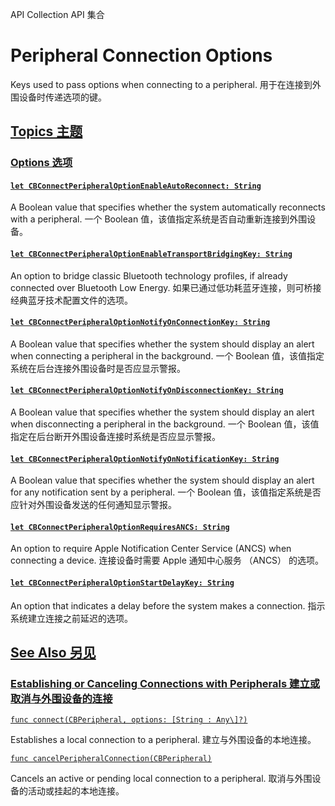 API Collection API 集合

# Peripheral Connection Options 

Keys used to pass options when connecting to a peripheral.
用于在连接到外围设备时传递选项的键。



## [Topics 主题](https://developer.apple.com/documentation/corebluetooth/peripheral-connection-options#topics)

### [Options 选项](https://developer.apple.com/documentation/corebluetooth/peripheral-connection-options#Options)

#### [`let CBConnectPeripheralOptionEnableAutoReconnect: String`](https://developer.apple.com/documentation/corebluetooth/cbconnectperipheraloptionenableautoreconnect)

A Boolean value that specifies whether the system automatically reconnects with a peripheral.
一个 Boolean 值，该值指定系统是否自动重新连接到外围设备。



#### [`let CBConnectPeripheralOptionEnableTransportBridgingKey: String`](https://developer.apple.com/documentation/corebluetooth/cbconnectperipheraloptionenabletransportbridgingkey)

An option to bridge classic Bluetooth technology profiles, if already connected over Bluetooth Low Energy.
如果已通过低功耗蓝牙连接，则可桥接经典蓝牙技术配置文件的选项。



#### [`let CBConnectPeripheralOptionNotifyOnConnectionKey: String`](https://developer.apple.com/documentation/corebluetooth/cbconnectperipheraloptionnotifyonconnectionkey)

A Boolean value that specifies whether the system should display an alert when connecting a peripheral in the background.
一个 Boolean 值，该值指定系统在后台连接外围设备时是否应显示警报。



#### [`let CBConnectPeripheralOptionNotifyOnDisconnectionKey: String`](https://developer.apple.com/documentation/corebluetooth/cbconnectperipheraloptionnotifyondisconnectionkey)

A Boolean value that specifies whether the system should display an alert when disconnecting a peripheral in the background.
一个 Boolean 值，该值指定在后台断开外围设备连接时系统是否应显示警报。



#### [`let CBConnectPeripheralOptionNotifyOnNotificationKey: String`](https://developer.apple.com/documentation/corebluetooth/cbconnectperipheraloptionnotifyonnotificationkey)

A Boolean value that specifies whether the system should display an alert for any notification sent by a peripheral.
一个 Boolean 值，该值指定系统是否应针对外围设备发送的任何通知显示警报。



#### [`let CBConnectPeripheralOptionRequiresANCS: String`](https://developer.apple.com/documentation/corebluetooth/cbconnectperipheraloptionrequiresancs)

An option to require Apple Notification Center Service (ANCS) when connecting a device.
连接设备时需要 Apple 通知中心服务 （ANCS） 的选项。



#### [`let CBConnectPeripheralOptionStartDelayKey: String`](https://developer.apple.com/documentation/corebluetooth/cbconnectperipheraloptionstartdelaykey)

An option that indicates a delay before the system makes a connection.
指示系统建立连接之前延迟的选项。



## [See Also 另见](https://developer.apple.com/documentation/corebluetooth/peripheral-connection-options#see-also)

### [Establishing or Canceling Connections with Peripherals 建立或取消与外围设备的连接](https://developer.apple.com/documentation/corebluetooth/peripheral-connection-options#Establishing-or-Canceling-Connections-with-Peripherals)

[`func connect(CBPeripheral, options: [String : Any\]?)`](https://developer.apple.com/documentation/corebluetooth/cbcentralmanager/connect(_:options:))

Establishes a local connection to a peripheral.
建立与外围设备的本地连接。

[`func cancelPeripheralConnection(CBPeripheral)`](https://developer.apple.com/documentation/corebluetooth/cbcentralmanager/cancelperipheralconnection(_:))

Cancels an active or pending local connection to a peripheral.
取消与外围设备的活动或挂起的本地连接。
